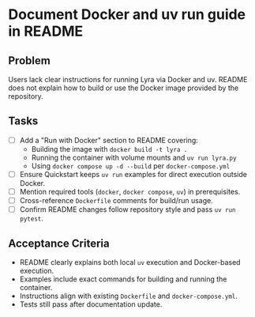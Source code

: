 # Document Docker and uv run guide in README

## Problem
Users lack clear instructions for running Lyra via Docker and uv. README does not explain how to build or use the Docker image provided by the repository.

## Tasks
- [ ] Add a "Run with Docker" section to README covering:
  - Building the image with `docker build -t lyra .`
  - Running the container with volume mounts and `uv run lyra.py`
  - Using `docker compose up -d --build` per `docker-compose.yml`
- [ ] Ensure Quickstart keeps `uv run` examples for direct execution outside Docker.
- [ ] Mention required tools (`docker`, `docker compose`, `uv`) in prerequisites.
- [ ] Cross-reference `Dockerfile` comments for build/run usage.
- [ ] Confirm README changes follow repository style and pass `uv run pytest`.

## Acceptance Criteria
- README clearly explains both local `uv` execution and Docker-based execution.
- Examples include exact commands for building and running the container.
- Instructions align with existing `Dockerfile` and `docker-compose.yml`.
- Tests still pass after documentation update.
